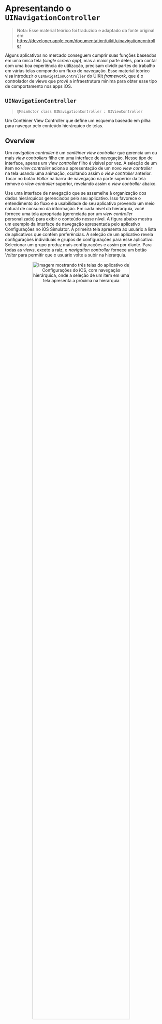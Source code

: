 # Apresentando o `UINavigationController`

> Nota: Esse material teórico foi traduzido e adaptado da fonte original em: https://developer.apple.com/documentation/uikit/uinavigationcontroller

Alguns aplicativos no mercado conseguem cumprir suas funções baseados em uma única tela (_single screen app_), mas a maior parte deles, para contar com uma boa experiência de utilização, precisam dividir partes do trabalho em várias telas compondo um fluxo de navegação. Esse material teórico visa introduzir o `UINavigationController` do UIKit _framework_, que é o controlador de views que provê a infraestrutura mínima para obter esse tipo de comportamento nos apps iOS.

## `UINavigationController`

>`@MainActor class UINavigationController : UIViewController`

Um Contêiner View Controller que define um esquema baseado em pilha para navegar pelo conteúdo hierárquico de telas.

## Overview

Um _navigation controller_ é um _contêiner view controller_ que gerencia um ou mais _view controllers_ filho em uma interface de navegação. Nesse tipo de interface, apenas um _view controller_ filho é visível por vez. A seleção de um item no _view controller_ aciona a apresentação de um novo _view controller_ na tela usando uma animação, ocultando assim o _view controller_ anterior. Tocar no botão _Voltar_ na barra de navegação na parte superior da tela remove o _view controller_ superior, revelando assim o _view controller_ abaixo.

Use uma interface de navegação que se assemelhe à organização dos dados hierárquicos gerenciados pelo seu aplicativo. Isso favorece o entendimento do fluxo e a usabilidade do seu aplicativo provendo um meio natural de consumo da informação. Em cada nível da hierarquia, você fornece uma tela apropriada (gerenciada por um _view controller_ personalizado) para exibir o conteúdo nesse nível. A figura abaixo mostra um exemplo da interface de navegação apresentada pelo aplicativo Configurações no iOS Simulator. A primeira tela apresenta ao usuário a lista de aplicativos que contêm preferências. A seleção de um aplicativo revela configurações individuais e grupos de configurações para esse aplicativo. Selecionar um grupo produz mais configurações e assim por diante. Para todas as _views_, exceto a raiz, o _navigation controller_ fornece um botão _Voltar_ para permitir que o usuário volte a subir na hierarquia.

<p align="center">
<img alt="Imagem mostrando três telas do aplicativo de Configurações do iOS, com navegação hierárquica, onde a seleção de um item em uma tela apresenta a próxima na hierarquia" src="https://github.com/zup-academy/materiais-publicos-treinamentos/blob/main/explorando-o-mundo-ios/imagens/navigation-controllers-teoria-imagem-exemplo-interface-com-navegacao.jpg?raw=true" width="80%"/>
</p>

Um objeto de _navigation controller_ gerencia seus _view controllers_ filho usando um _array_, conhecido como pilha de navegação _(navigation stack)_. O primeiro _view controller_ no array é o _root view controller_ e representa a parte inferior da pilha (base da pilha). O último _view controller_ no array é o item mais alto da pilha e representa o _view controller_ que está sendo exibido no momento _(top view controller)_. Você adiciona e remove _view controllers_ da pilha usando _segues_ ou usando os métodos da classe `UINavigationController`. O usuário também pode remover o _view controller_ superior usando o botão _Voltar_ na barra de navegação ou usando um gesto de deslizar na borda esquerda.

O _navigation controller_ gerencia a barra de navegação na parte superior da interface e uma barra de ferramentas opcional na parte inferior da interface. A barra de navegação está sempre presente e é gerenciada pelo próprio _navigation controller_, que atualiza a barra de navegação apropriadamente usando o conteúdo fornecido por seus _view controllers_ filho. Quando a propriedade `isToolbarHidden` é `false`, o _navigation controller_ atualiza a barra de ferramentas de forma semelhante com o conteúdo fornecido pelo _view controller_ superior (exibido no momento).

<p align="center">
<img alt="Imagem mostrando um diagrama exemplificando a gestão das views para tab bar e view com o conteúdo do controlador atualmente visível por parte do navigation controller" src="https://github.com/zup-academy/materiais-publicos-treinamentos/blob/main/explorando-o-mundo-ios/imagens/navigation-controllers-teoria-imagem-estrutura-views-navigation-controller.jpeg?raw=true" width="70%"/>
</p>

A figura abaixo mostra os relacionamentos entre o _navigation controller_ e os objetos que ele gerencia. Use as propriedades especificadas do _navigation controller_ para acessar esses objetos.

<p align="center">
<img alt="Imagem mostrando um diagrama contendo o navigation controller e seus objetos de view controllers, navigation bar e toolbar" src="https://github.com/zup-academy/materiais-publicos-treinamentos/blob/main/explorando-o-mundo-ios/imagens/navigation-controllers-teoria-imagem-navigation-controller-e-seus-objetos.jpeg?raw=true" width="80%"/>
</p>

## Views do Navigation Controller

Um _navigation controller_ é um _contêiner view controller_, ou seja, ele incorpora o conteúdo de outros _view controllers_ dentro de si mesmo. Você acessa a _view_ de um _navigation controller_ a partir de sua propriedade `view`. Essa _view_ compreende a barra de navegação, uma barra de ferramentas opcional e a _view_ de conteúdo, correspondente à _view_ do _view controller_ superior. A figura abaixo mostra como essas _views_ são montadas para apresentar a interface de navegação geral. (Nesta figura, a interface de navegação é ainda incorporada dentro de uma interface de tab bar como veremos adiante neste treino.) Embora o conteúdo da barra de navegação e as _views_ da barra de ferramentas mudem, as próprias _views_ não mudam. A única _view_ que realmente muda é a _view_ de conteúdo, que apresenta a _view_ personalizada fornecida pelo _view controller_ mais alto na pilha de navegação no momento.

<p align="center">
<img alt="Imagem mostrando um modelo com a composição de views desde a view do view controller apresentado no momento, até as views de base do navigation controller, um possível controlador de tabs e a window do UIKit" src="https://github.com/zup-academy/materiais-publicos-treinamentos/blob/main/explorando-o-mundo-ios/imagens/navigation-controllers-teoria-imagem-hierarquia-de-views-do-navigation.jpg?raw=true" width="80%"/>
</p>

O _navigation controller_ gerencia a criação, configuração e exibição da barra de navegação e da barra de ferramentas de navegação opcional. É permitido personalizar as propriedades relacionadas à aparência da barra de navegação, mas não é recomendável que você altere seus frames, bounds ou alfa diretamente. Se você criar subclasses de `UINavigationBar`, deverá inicializar seu _navigation controller_ usando o método `init(navigationBarClass:toolbarClass:)`. Para ocultar ou mostrar a barra de navegação, use a propriedade `isNavigationBarHidden` ou o método `setNavigationBarHidden(_:animated:)`.

Um _navigation controller_ cria o conteúdo da barra de navegação dinamicamente usando os objetos de item de navegação (instâncias da classe `UINavigationItem`) associados aos _view controllers_ na pilha de navegação. Para personalizar a aparência geral de uma barra de navegação, use as APIs `UIAppearance`. Para alterar o conteúdo da barra de navegação, você deve, portanto, configurar os itens de navegação (`navigationItem`) de seus _view controllers_ personalizados.

<p align="center">
<img alt="Imagem mostrando um modelo de classes explicando a relação do navigation controller para com sua ui navigation bar e por sua vez do view controller apresentado para com seu navigation item, que serve de repositório para a informação que deve ser apresentada na barra de navegação quando da sua apresentação" src="https://github.com/zup-academy/materiais-publicos-treinamentos/blob/main/explorando-o-mundo-ios/imagens/navigation-controllers-teoria-imagem-modelo-classes-navigation-bar.jpeg?raw=true" width="80%"/>
</p>

## Atualizando a barra de navegação

Cada vez que o _view controller_ no topo da _stack_ é alterado, o _navigation controller_ atualiza a barra de navegação de acordo. Especificamente, o _navigation controller_ atualiza os itens do botão da barra exibidos em cada uma das três posições da barra de navegação: esquerda, central e direita. Os itens de botão da barra de navegação são instâncias da classe `UIBarButtonItem`. Você pode criar itens com conteúdo personalizado ou criar itens de sistema padrão, dependendo de suas necessidades.

A tonalidade da barra de navegação é controlada pelas propriedades da própria barra de navegação. Use a propriedade `tintColor` para alterar a cor dos itens na barra e use a propriedade `barTintColor` para alterar a cor da própria barra. As barras de navegação não herdam sua cor do _view controller_ exibido no momento.

### O item à esquerda na barra de navegação

Para todos, exceto o _root view controller_ na pilha de navegação, o item no canto esquerdo da barra de navegação fornece navegação de volta ao _view controller_ anterior. O conteúdo deste botão mais à esquerda é determinado da seguinte forma:

* Se o novo _view controller_ no topo da _stack_ tiver um item de botão personalizado para a esquerda da barra _(left bar button item)_, esse item será exibido. Para especificar um item de botão personalizado, defina a propriedade `leftBarButtonItem` do `navigationItem` do _view controller_.

* Se o _view controller_ no topo da _stack_ não tiver um item de botão personalizado para a esquerda da barra _(left bar button item)_, mas o item de navegação do _view controller_ anterior tiver um objeto em sua propriedade `backBarButtonItem`, a barra de navegação exibirá esse item.

* Se um item de botão personalizado não for especificado por nenhum dos _view controllers_, um botão _Voltar_ padrão será usado e seu título será definido como o valor da propriedade `title` do _view controller_ anterior, ou seja, o _view controller_ um nível abaixo na _stack_. (Se houver apenas um _view controller_ na pilha de navegação, nenhum botão _Voltar_ será exibido.)

>**Nota:** Nos casos em que o título de um botão _Voltar_ é muito longo para caber no espaço disponível, a barra de navegação pode substituir o título real do botão pela string `“Voltar”`. A barra de navegação faz isso apenas se o botão _Voltar_ for fornecido pelo _view controller_ anterior. Se o novo _view controller_ no topo da _stack_ tiver um item de botão personalizado para a barra à esquerda — um objeto na propriedade `leftBarButtonItem` ou `leftBarButtonItems` de seu item de navegação — a barra de navegação não altera o título do botão.

### O item central

O _navigation controller_ atualiza o centro da barra de navegação da seguinte forma:

* Se o novo _view controller_ no topo da _stack_ tiver uma _view_ de título personalizada, a barra de navegação exibirá essa _view_ no lugar da _view_ de título padrão. Para especificar uma _view_ de título personalizada, defina a propriedade `titleView` do item de navegação do _view controller_ (`navigationItem`).

* Se nenhuma _view_ de título personalizada for definida, a barra de navegação exibirá um _label_ contendo o título padrão do _view controller_. A string para esse _label_ geralmente é obtida da propriedade `title` do próprio _view controller_. Se você deseja exibir um título diferente daquele associado ao _view controller_, defina a propriedade `title` do item de navegação do _view controller_ (`navigationItem`).

### O item à direita na barra de navegação

O _view controller_ atualiza o lado direito da barra de navegação da seguinte forma:

* Se o novo _view controller_ no topo da _stack_ tiver um item personalizado de botão para a direita da barra, esse item será exibido. Para especificar um item personalizado do botão da barra à direita, defina a propriedade `rightBarButtonItem` do item de navegação do _view controller_.

* Se nenhum item de botão personalizado para a barra à direita for especificado, a barra de navegação não exibirá nada no lado direito da barra.

## Adaptando-se a diferentes orientações

A interface de navegação permanece a mesma em orientações horizontais. Ao alternar entre as orientações, apenas o tamanho da _view_ do _navigation controller_ é alterado. O _navigation controller_ não altera sua hierarquia de _view_ ou o layout de suas _views_.

Ao configurar _segues_ entre _view controllers_ em uma pilha de navegação, os _segues_ padrão _Show_ e _Show Details_ se comportam da seguinte forma:

* _Show segue_: O _navigation controller_ envia o _view controller_ especificado para sua pilha de navegação.

* _Show Detail segue_: O _navigation controller_ apresenta o _view controller_ especificado de forma **modal**.

## Fazendo transições através de `UIStoryboardSegue`

Para além de se utilizar dos métodos da API de `UINavigationController`, para executar transições entre telas em uma navegação hierárquica é possível utilizar _segues_. Através do Interface Builder você pode utilizar objetos de `UIStoryboardSegue` para representar essas transições programadas na definição de seus arquivos de storyboard. Um `UIStoryboardSegue` é objeto que prepara e executa a transição visual entre dois _view controllers_.

### Overview

A classe `UIStoryboardSegue` suporta as transições visuais padrão disponíveis no UIKit _framework_. Você também pode criar subclasses para definir transições personalizadas entre os _view controllers_ em seu arquivo de storyboard.

Os objetos Segue contêm informações sobre os _view controllers_ envolvidos em uma transição. Quando uma _segue_ é acionada, antes que a transição visual ocorra, o runtime do storyboard chama o método `prepare(for:sender:)` do _view controller_ atual para que ele possa passar todos os dados necessários para o _view controller_ que está prestes a ser exibido.

Você não cria objetos _segue_ diretamente. Em vez disso, o runtime do storyboard os cria quando deve executar uma transição entre dois _view controllers_. Você ainda pode iniciar uma _segue_ programaticamente usando o método `performSegue(withIdentifier:sender:)` de `UIViewController`, se desejar. Você pode fazer isso para iniciar uma _segue_ de uma fonte que foi adicionada programaticamente e, portanto, não está disponível no Interface Builder, por exemplo.

#### Acessando atributos de uma _segue_

``` swift
var source: UIViewController
```
O _view controller_ de origem da _segue_.

``` swift
var destination: UIViewController
```
O _view controller_ de destino da _segue_.

``` swift
var identifier: String?
```
Uma String que identifica a _segue_.

#### Preparando para a transição com a _segue_

A partir da definição do Storyboard é possivel associar a execução de uma _segue_ a uma ação de botão ou outro elemento de View. Em diversas situações é preciso que informações sejam levadas para o contexto de apresentação do próximo _view controller_. Como mencionado acima, é possível sobrescrever o método `prepare(for:sender:)` para configurar tudo que for necessário para apresentar o segundo controlador adequadamente.

Segue abaixo um exemplo de código que prepararia para a transição cuja origem é o controlador base do app de Configurações do iOS e o destino é o controlador de segundo nível que apresenta um grupo de configurações:

``` swift
    override func prepare(for segue: UIStoryboardSegue, sender: Any?) {
        guard segue.identifier == "verGrupoDeConfigurações" else { return }
        
        guard let cell = sender as? SettingsMenuItemCell,
              let controller = segue.destination as? SettingsGroupViewController else {
            fatalError("Não foi possível executar a segue \(segue.identifier!)")
        }
        
        controller.settingsGroup = cell.group
    }
```
